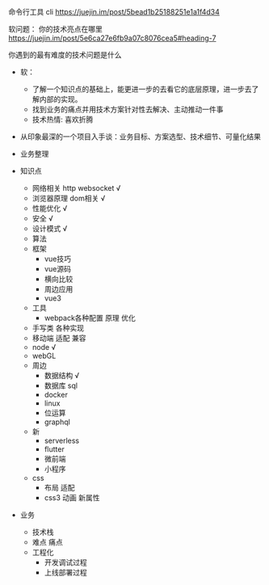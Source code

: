 
命令行工具
cli
https://juejin.im/post/5bead1b25188251e1a1f4d34



软问题：
你的技术亮点在哪里
https://juejin.im/post/5e6ca27e6fb9a07c8076cea5#heading-7

你遇到的最有难度的技术问题是什么


- 软：
    - 了解一个知识点的基础上，能更进一步的去看它的底层原理，进一步去了解内部的实现。    
    - 找到业务的痛点并用技术方案针对性去解决、主动推动一件事
    - 技术热情: 喜欢折腾
- 从印象最深的一个项目入手谈：业务目标、方案选型、技术细节、可量化结果
- 业务整理


- 知识点
    - 网络相关 http  websocket √
    - 浏览器原理 dom相关  √
    - 性能优化  √
    - 安全 √
    - 设计模式 √
    - 算法
    - 框架  
        - vue技巧
        - vue源码
        - 横向比较
        - 周边应用
        - vue3
    - 工具
        - webpack各种配置 原理 优化
    - 手写类 各种实现
    - 移动端 适配 兼容
    - node √
    - webGL
    - 周边
        - 数据结构 √
        - 数据库 sql
        - docker 
        - linux
        - 位运算
        - graphql 
    - 新
        - serverless
        - flutter
        - 微前端
        - 小程序
    - css 
        - 布局 适配
        - css3 动画 新属性
- 业务
    - 技术栈
    - 难点 痛点 
    - 工程化
        - 开发调试过程
        - 上线部署过程

